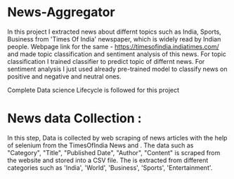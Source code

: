 # News-Aggregator

In this project I extracted news about differnt topics such as India, Sports, Business from 'Times Of India' newspaper, which is widely read by Indian people. Webpage link for the same - https://timesofindia.indiatimes.com/ and made topic classification and sentiment analysis of this news. For topic classification I trained classifier to predict topic of differnt news. For sentiment analysis I just used already pre-trained model to classify news on positive and negative and neutral ones. 

Complete Data science Lifecycle is followed for this project

# News data Collection :  

In this step, Data is collected by web scraping of news articles with the help of selenium from the TimesOfIndia News and . The data such as  "Category", "Title", "Published Date", "Author", "Content" is scraped from the website and stored into a CSV file.
The is extracted from different categories such as 'India', 'World', 'Business', 'Sports', 'Entertainment'.
